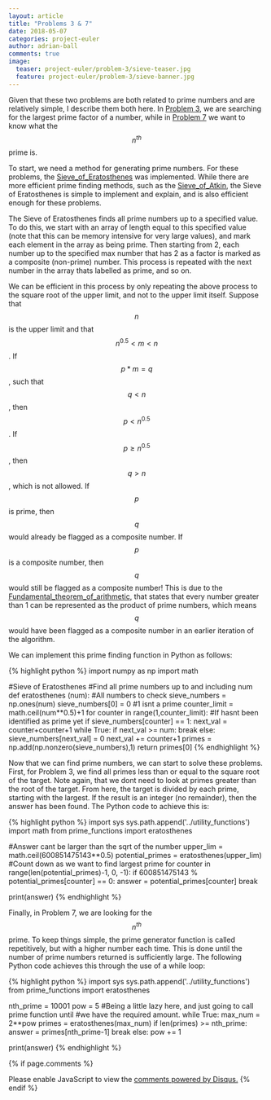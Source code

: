 ```yaml
---
layout: article
title: "Problems 3 & 7"
date: 2018-05-07
categories: project-euler
author: adrian-ball
comments: true
image:
  teaser: project-euler/problem-3/sieve-teaser.jpg
  feature: project-euler/problem-3/sieve-banner.jpg
---
```


Given that these two problems are both related to prime numbers and are relatively simple, I describe them both here. In [Problem 3](https://projecteuler.net/problem=3), we are searching for the largest prime factor of a number, while in [Problem 7](https://projecteuler.net/problem=7) we want to know what the $$n^{th}$$ prime is. 

To start, we need a method for generating prime numbers. For these problems, the [Sieve_of_Eratosthenes](https://en.wikipedia.org/wiki/Sieve_of_Eratosthenes) was implemented. While there are more efficient prime finding methods, such as the [Sieve_of_Atkin](https://en.wikipedia.org/wiki/Sieve_of_Atkin), the Sieve of Eratosthenes is simple to implement and explain, and is also efficient enough for these problems.

The Sieve of Eratosthenes finds all prime numbers up to a specified value. To do this, we start with an array of length equal to this specified value (note that this can be memory intensive for very large values), and mark each element in the array as being prime. Then starting from 2, each number up to the specified max number that has 2 as a factor is marked as a composite (non-prime) number. This process is repeated with the next number in the array thats labelled as prime, and so on.

We can be efficient in this process by only repeating the above process to the square root of the upper limit, and not to the upper limit itself. Suppose that $$n$$ is the upper limit and that $$n^{0.5} < m < n$$. If $$p*m = q$$, such that $$q < n$$, then $$p < n^{0.5}$$. If $$p \geq n^{0.5}$$, then $$q > n$$, which is not allowed. If $$p$$ is prime, then $$q$$ would already be flagged as a composite number. If $$p$$ is a composite number, then $$q$$ would still be flagged as a composite number! This is due to the [Fundamental_theorem_of_arithmetic](https://en.wikipedia.org/wiki/Fundamental_theorem_of_arithmetic), that states that every number greater than 1 can be represented as the product of prime numbers, which means $$q$$ would have been flagged as a composite number in an earlier iteration of the algorithm.

We can implement this prime finding function in Python as follows:

{% highlight python %}
import numpy as np 
import math

#Sieve of Eratosthenes
#Find all prime numbers up to and including num
def eratosthenes (num):
    #All numbers to check
    sieve_numbers = np.ones(num)
    sieve_numbers[0] = 0 #1 isnt a prime
    counter_limit = math.ceil(num**0.5)+1
    for counter in range(1,counter_limit):
        #If hasnt been identified as prime yet
        if sieve_numbers[counter] == 1:
            next_val = counter+counter+1
            while True:
                if next_val >= num:
                    break
                else:
                    sieve_numbers[next_val] = 0
                    next_val += counter+1
    primes = np.add(np.nonzero(sieve_numbers),1)
    return primes[0]
{% endhighlight %}

Now that we can find prime numbers, we can start to solve these problems. First, for Problem 3, we find all primes less than or equal to the square root of the target. Note again, that we dont need to look at primes greater than the root of the target. From here, the target is divided by each prime, starting with the largest. If the result is an integer (no remainder), then the answer has been found. The Python code to achieve this is: 


{% highlight python %}
import sys
sys.path.append('../utility_functions')
import math
from prime_functions import eratosthenes

#Answer cant be larger than the sqrt of the number
upper_lim = math.ceil(600851475143**0.5)
potential_primes = eratosthenes(upper_lim)
#Count down as we want to find largest prime
for counter in range(len(potential_primes)-1, 0, -1):
    if 600851475143 % potential_primes[counter] == 0:
        answer = potential_primes[counter]
        break

print(answer)
{% endhighlight %}

Finally, in Problem 7, we are looking for the $$n^{th}$$ prime. To keep things simple, the prime generator function is called repetitively, but with a higher number each time. This is done until the number of prime numbers returned is sufficiently large. The following Python code achieves this through the use of a while loop:

{% highlight python %}
import sys
sys.path.append('../utility_functions')
from prime_functions import eratosthenes

nth_prime = 10001
pow = 5
#Being a little lazy here, and just going to call prime function until 
#we have the required amount. 
while True:
    max_num = 2**pow
    primes = eratosthenes(max_num)
    if len(primes) >= nth_prime:
        answer = primes[nth_prime-1]
        break
    else:
        pow += 1

print(answer)
{% endhighlight %}

{% if page.comments %}
<div id="disqus_thread"></div>
<script>

/**
*  RECOMMENDED CONFIGURATION VARIABLES: EDIT AND UNCOMMENT THE SECTION BELOW TO INSERT DYNAMIC VALUES FROM YOUR PLATFORM OR CMS.
*  LEARN WHY DEFINING THESE VARIABLES IS IMPORTANT: https://disqus.com/admin/universalcode/#configuration-variables*/
/*
var disqus_config = function () {
this.page.url = PAGE_URL;  // Replace PAGE_URL with your page's canonical URL variable
this.page.identifier = PAGE_IDENTIFIER; // Replace PAGE_IDENTIFIER with your page's unique identifier variable
};
*/
(function() { // DON'T EDIT BELOW THIS LINE
var d = document, s = d.createElement('script');
s.src = 'https://https-adrian-ball-github-io.disqus.com/embed.js';
s.setAttribute('data-timestamp', +new Date());
(d.head || d.body).appendChild(s);
})();
</script>
<noscript>Please enable JavaScript to view the <a href="https://disqus.com/?ref_noscript">comments powered by Disqus.</a></noscript>
{% endif %} 


